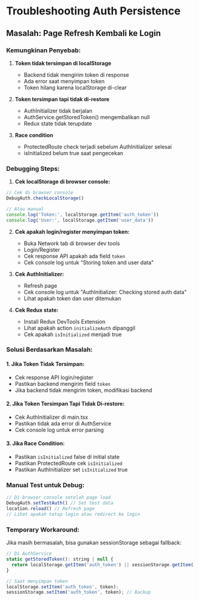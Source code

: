 # Troubleshooting Auth Persistence

## Masalah: Page Refresh Kembali ke Login

### Kemungkinan Penyebab:

1. **Token tidak tersimpan di localStorage**
   - Backend tidak mengirim token di response
   - Ada error saat menyimpan token
   - Token hilang karena localStorage di-clear

2. **Token tersimpan tapi tidak di-restore**
   - AuthInitializer tidak berjalan
   - AuthService.getStoredToken() mengembalikan null
   - Redux state tidak terupdate

3. **Race condition**
   - ProtectedRoute check terjadi sebelum AuthInitializer selesai
   - isInitialized belum true saat pengecekan

### Debugging Steps:

1. **Cek localStorage di browser console:**
```javascript
// Cek di browser console
DebugAuth.checkLocalStorage()

// Atau manual
console.log('Token:', localStorage.getItem('auth_token'))
console.log('User:', localStorage.getItem('user_data'))
```

2. **Cek apakah login/register menyimpan token:**
   - Buka Network tab di browser dev tools
   - Login/Register
   - Cek response API apakah ada field `token`
   - Cek console log untuk "Storing token and user data"

3. **Cek AuthInitializer:**
   - Refresh page
   - Cek console log untuk "AuthInitializer: Checking stored auth data"
   - Lihat apakah token dan user ditemukan

4. **Cek Redux state:**
   - Install Redux DevTools Extension
   - Lihat apakah action `initializeAuth` dipanggil
   - Cek apakah `isInitialized` menjadi true

### Solusi Berdasarkan Masalah:

#### 1. Jika Token Tidak Tersimpan:
- Cek response API login/register
- Pastikan backend mengirim field `token`
- Jika backend tidak mengirim token, modifikasi backend

#### 2. Jika Token Tersimpan Tapi Tidak Di-restore:
- Cek AuthInitializer di main.tsx
- Pastikan tidak ada error di AuthService
- Cek console log untuk error parsing

#### 3. Jika Race Condition:
- Pastikan `isInitialized` false di initial state
- Pastikan ProtectedRoute cek `isInitialized`
- Pastikan AuthInitializer set `isInitialized` true

### Manual Test untuk Debug:

```javascript
// Di browser console setelah page load
DebugAuth.setTestAuth() // Set test data
location.reload() // Refresh page
// Lihat apakah tetap login atau redirect ke login
```

### Temporary Workaround:

Jika masih bermasalah, bisa gunakan sessionStorage sebagai fallback:

```javascript
// Di AuthService
static getStoredToken(): string | null {
  return localStorage.getItem('auth_token') || sessionStorage.getItem('auth_token');
}

// Saat menyimpan token
localStorage.setItem('auth_token', token);
sessionStorage.setItem('auth_token', token); // Backup
```
